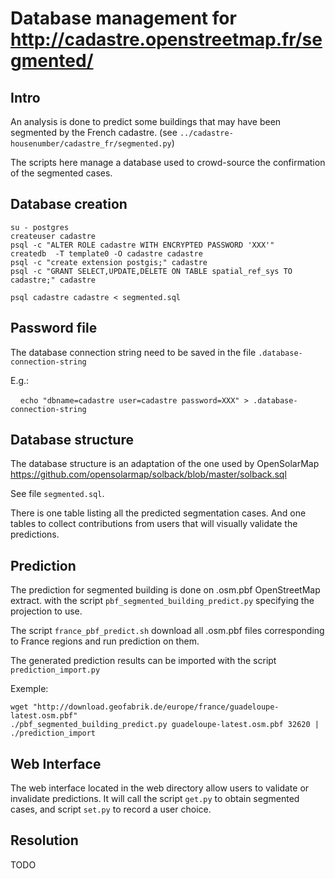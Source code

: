 

# Database management for http://cadastre.openstreetmap.fr/segmented/

## Intro

An analysis is done to predict some buildings that may have been
segmented by the French cadastre.
(see `../cadastre-housenumber/cadastre_fr/segmented.py`)

The scripts here manage a database used to crowd-source
the confirmation of the segmented cases.

## Database creation

    su - postgres
    createuser cadastre
    psql -c "ALTER ROLE cadastre WITH ENCRYPTED PASSWORD 'XXX'"
    createdb  -T template0 -O cadastre cadastre
    psql -c "create extension postgis;" cadastre
    psql -c "GRANT SELECT,UPDATE,DELETE ON TABLE spatial_ref_sys TO cadastre;" cadastre

    psql cadastre cadastre < segmented.sql

## Password file

The database connection string need to be saved in the file `.database-connection-string`

E.g.:

    `echo "dbname=cadastre user=cadastre password=XXX" > .database-connection-string`

## Database structure

The database structure is an adaptation of the one used by OpenSolarMap
https://github.com/opensolarmap/solback/blob/master/solback.sql

See file `segmented.sql`.

There is one table listing all the predicted segmentation cases.
And one tables to collect contributions from users that will visually
validate the predictions.


## Prediction

The prediction for segmented building is done on .osm.pbf OpenStreetMap extract.
with the script `pbf_segmented_building_predict.py` specifying the projection to use.

The script `france_pbf_predict.sh` download all .osm.pbf files corresponding
to France regions and run prediction on them.

The generated prediction results can be imported with the script `prediction_import.py`

Exemple:

    wget "http://download.geofabrik.de/europe/france/guadeloupe-latest.osm.pbf"
    ./pbf_segmented_building_predict.py guadeloupe-latest.osm.pbf 32620 | ./prediction_import

## Web Interface

The web interface located in the web directory allow users to validate
or invalidate predictions.
It will call the script `get.py` to obtain segmented cases, and script
`set.py` to record a user choice.

## Resolution

TODO
